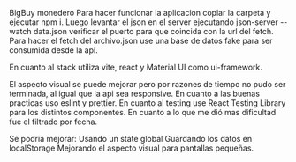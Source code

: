 BigBuy monedero
Para hacer funcionar la aplicacion copiar la carpeta y ejecutar npm i.
Luego levantar el json en el server ejecutando json-server --watch data.json verificar el puerto para que coincida con la url del fetch.
Para hacer el fetch del archivo.json use una base de datos fake para ser consumida desde la api.

En cuanto al stack utiliza vite, react y Material UI como ui-framework.

El aspecto visual se puede mejorar pero por razones de tiempo no pudo ser terminada, al igual que la api sea responsive.
En cuanto a las buenas practicas uso eslint y prettier.
En cuanto al testing use React Testing Library para los distintos componentes.
En cuanto a lo que me dió mas dificultad fue el filtrado por fecha.

Se podria mejorar:
Usando un state global
Guardando los datos en localStorage
Mejorando el aspecto visual para pantallas pequeñas.
